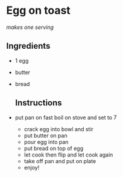 
# Egg on toast

*makes one serving*

## Ingredients
- 1 egg
- butter
- bread

  ## Instructions
- put pan on fast boil on stove and set to 7
  - crack egg into bowl and stir
  - put butter on pan
  - pour egg into pan
  - put bread on top of egg
  - let cook then flip and let cook again
  - take off pan and put on plate
  - enjoy!
